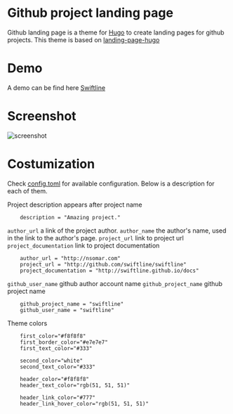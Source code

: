 # Github project landing page

Github landing page is a theme for [Hugo](http://gohugo.io) to create landing pages for github projects. This theme is based on [landing-page-hugo](https://github.com/crakjie/landing-page-hugo)

# Demo
A demo can be find here [Swiftline](http://swiftline.github.io)

# Screenshot
![screenshot](https://raw.githubusercontent.com/nsomar/github-project-landing-page/master/images/screenshot.png)

# Costumization
Check [config.toml](https://github.com/nsomar/github-project-landing-page/blob/master/exampleSite/config.toml) for available configuration. 
Below is a description for each of them.

Project description appears after project name
```
    description = "Amazing project."
```

`author_url` a link of the project author.
`author_name` the author's name, used in the link to the author's page.
`project_url` link to project url
`project_documentation` link to project documentation

```
    author_url = "http://nsomar.com"
    project_url = "http://github.com/swiftline/swiftline"
    project_documentation = "http://swiftline.github.io/docs"

```

`github_user_name` github author account name
`github_project_name` github project name
```    
    github_project_name = "swiftline"
    github_user_name = "swiftline"
```

Theme colors
```    
    first_color="#f8f8f8"
    first_border_color="#e7e7e7"
    first_text_color="#333"

    second_color="white"
    second_text_color="#333"

    header_color="#f8f8f8"
    header_text_color="rgb(51, 51, 51)"

    header_link_color="#777"
    header_link_hover_color="rgb(51, 51, 51)"

```

